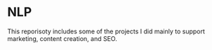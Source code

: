 # NLP
This reporisoty includes some of the projects I did mainly to support marketing, content creation, and SEO.

